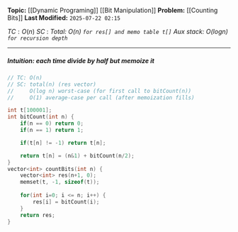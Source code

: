 **Topic:** [[Dynamic Programing]] [[Bit Manipulation]]
**Problem:**  [[Counting Bits]]
**Last Modified:**  `2025-07-22 02:15`

 $TC: O(n)$
$SC$ : *Total: $O(n)$        `for res[] and memo table t[]`*
*Aux stack: $O(log n)$  `for recursion depth`*

---
##### **Intuition**: each time divide by half but memoize it
 
```cpp
// TC: O(n)
// SC: total(n) (res vector)
//     O(log n) worst-case (for first call to bitCount(n))
//     O(1) average-case per call (after memoization fills)

int t[100001];
int bitCount(int n) {
	if(n == 0) return 0;
	if(n == 1) return 1;

	if(t[n] != -1) return t[n];

	return t[n] = (n&1) + bitCount(n/2);
}
vector<int> countBits(int n) {
	vector<int> res(n+1, 0);
	memset(t, -1, sizeof(t));
	
	for(int i=0; i <= n; i++) {
		res[i] = bitCount(i);
	}
	return res;
}
```
